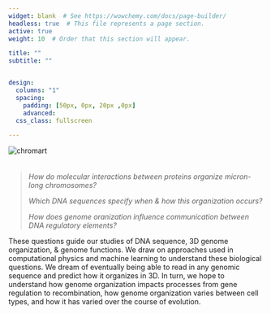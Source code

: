 ```yaml
---
widget: blank  # See https://wowchemy.com/docs/page-builder/
headless: true  # This file represents a page section.
active: true
weight: 10  # Order that this section will appear.

title: ""
subtitle: ""


design:
  columns: "1"
  spacing:
    padding: [50px, 0px, 20px ,0px]
    advanced:
  css_class: fullscreen

---
```


<img src="/media/chromart-v3.jpg" alt="chromart"
    title="chromart" style="padding-bottom: 20px;"
 />

> _How do molecular interactions between proteins organize micron-long chromosomes?_  
>  
> _Which DNA sequences specify when & how this organization occurs?_  
>  
> _How does genome oranization influence communication between DNA regulatory elements?_  
  
These questions guide our studies of DNA sequence, 3D genome organization, & genome functions. We draw on approaches used in computational physics and machine learning to understand these biological questions. We dream of eventually being able to read in any genomic sequence and predict how it organizes in 3D. In turn, we hope to understand how genome organization impacts processes from gene regulation to recombination, how genome organization varies between cell types, and how it has varied over the course of evolution. 

